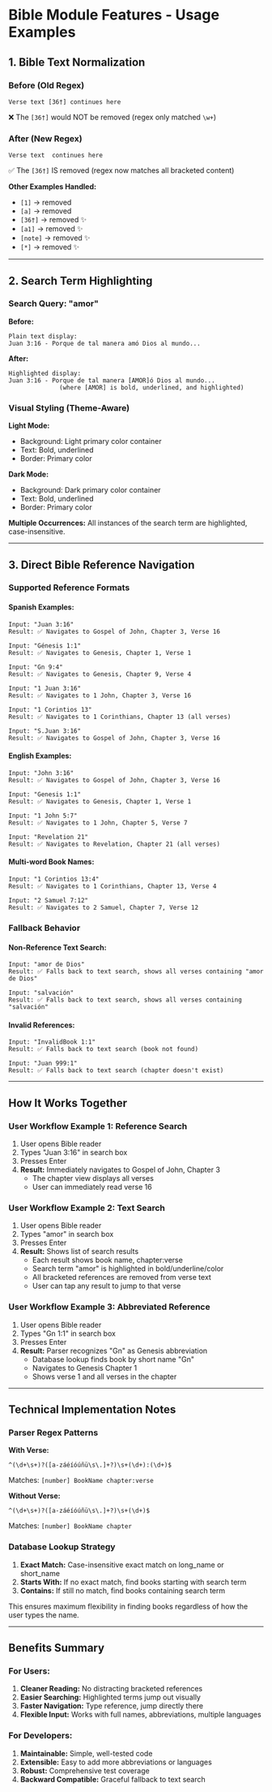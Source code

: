 # Bible Module Features - Usage Examples

## 1. Bible Text Normalization

### Before (Old Regex)
```
Verse text [36†] continues here
```
❌ The `[36†]` would NOT be removed (regex only matched `\w+`)

### After (New Regex)
```
Verse text  continues here
```
✅ The `[36†]` IS removed (regex now matches all bracketed content)

**Other Examples Handled:**
- `[1]` → removed
- `[a]` → removed  
- `[36†]` → removed ✨
- `[a1]` → removed ✨
- `[note]` → removed ✨
- `[*]` → removed ✨

---

## 2. Search Term Highlighting

### Search Query: "amor"

**Before:**
```
Plain text display:
Juan 3:16 - Porque de tal manera amó Dios al mundo...
```

**After:**
```
Highlighted display:
Juan 3:16 - Porque de tal manera [AMOR]ó Dios al mundo...
              (where [AMOR] is bold, underlined, and highlighted)
```

### Visual Styling (Theme-Aware)

**Light Mode:**
- Background: Light primary color container
- Text: Bold, underlined
- Border: Primary color

**Dark Mode:**
- Background: Dark primary color container  
- Text: Bold, underlined
- Border: Primary color

**Multiple Occurrences:**
All instances of the search term are highlighted, case-insensitive.

---

## 3. Direct Bible Reference Navigation

### Supported Reference Formats

#### Spanish Examples:
```
Input: "Juan 3:16"
Result: ✅ Navigates to Gospel of John, Chapter 3, Verse 16

Input: "Génesis 1:1"  
Result: ✅ Navigates to Genesis, Chapter 1, Verse 1

Input: "Gn 9:4"
Result: ✅ Navigates to Genesis, Chapter 9, Verse 4

Input: "1 Juan 3:16"
Result: ✅ Navigates to 1 John, Chapter 3, Verse 16

Input: "1 Corintios 13"
Result: ✅ Navigates to 1 Corinthians, Chapter 13 (all verses)

Input: "S.Juan 3:16"
Result: ✅ Navigates to Gospel of John, Chapter 3, Verse 16
```

#### English Examples:
```
Input: "John 3:16"
Result: ✅ Navigates to Gospel of John, Chapter 3, Verse 16

Input: "Genesis 1:1"
Result: ✅ Navigates to Genesis, Chapter 1, Verse 1

Input: "1 John 5:7"
Result: ✅ Navigates to 1 John, Chapter 5, Verse 7

Input: "Revelation 21"
Result: ✅ Navigates to Revelation, Chapter 21 (all verses)
```

#### Multi-word Book Names:
```
Input: "1 Corintios 13:4"
Result: ✅ Navigates to 1 Corinthians, Chapter 13, Verse 4

Input: "2 Samuel 7:12"
Result: ✅ Navigates to 2 Samuel, Chapter 7, Verse 12
```

### Fallback Behavior

#### Non-Reference Text Search:
```
Input: "amor de Dios"
Result: ✅ Falls back to text search, shows all verses containing "amor de Dios"

Input: "salvación"
Result: ✅ Falls back to text search, shows all verses containing "salvación"
```

#### Invalid References:
```
Input: "InvalidBook 1:1"
Result: ✅ Falls back to text search (book not found)

Input: "Juan 999:1"
Result: ✅ Falls back to text search (chapter doesn't exist)
```

---

## How It Works Together

### User Workflow Example 1: Reference Search
1. User opens Bible reader
2. Types "Juan 3:16" in search box
3. Presses Enter
4. **Result:** Immediately navigates to Gospel of John, Chapter 3
   - The chapter view displays all verses
   - User can immediately read verse 16

### User Workflow Example 2: Text Search
1. User opens Bible reader
2. Types "amor" in search box
3. Presses Enter
4. **Result:** Shows list of search results
   - Each result shows book name, chapter:verse
   - Search term "amor" is highlighted in bold/underline/color
   - All bracketed references are removed from verse text
   - User can tap any result to jump to that verse

### User Workflow Example 3: Abbreviated Reference
1. User opens Bible reader
2. Types "Gn 1:1" in search box
3. Presses Enter
4. **Result:** Parser recognizes "Gn" as Genesis abbreviation
   - Database lookup finds book by short name "Gn"
   - Navigates to Genesis Chapter 1
   - Shows verse 1 and all verses in the chapter

---

## Technical Implementation Notes

### Parser Regex Patterns

**With Verse:**
```regex
^(\d+\s+)?([a-záéíóúñü\s\.]+?)\s+(\d+):(\d+)$
```
Matches: `[number] BookName chapter:verse`

**Without Verse:**
```regex
^(\d+\s+)?([a-záéíóúñü\s\.]+?)\s+(\d+)$
```
Matches: `[number] BookName chapter`

### Database Lookup Strategy

1. **Exact Match:** Case-insensitive exact match on long_name or short_name
2. **Starts With:** If no exact match, find books starting with search term
3. **Contains:** If still no match, find books containing search term

This ensures maximum flexibility in finding books regardless of how the user types the name.

---

## Benefits Summary

### For Users:
1. **Cleaner Reading:** No distracting bracketed references
2. **Easier Searching:** Highlighted terms jump out visually  
3. **Faster Navigation:** Type reference, jump directly there
4. **Flexible Input:** Works with full names, abbreviations, multiple languages

### For Developers:
1. **Maintainable:** Simple, well-tested code
2. **Extensible:** Easy to add more abbreviations or languages
3. **Robust:** Comprehensive test coverage
4. **Backward Compatible:** Graceful fallback to text search
